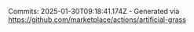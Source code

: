 Commits: 2025-01-30T09:18:41.174Z - Generated via https://github.com/marketplace/actions/artificial-grass
<br>
